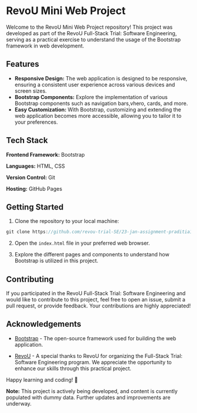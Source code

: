
# RevoU Mini Web Project

Welcome to the RevoU Mini Web Project repository! This project was developed as part of the RevoU Full-Stack Trial: Software Engineering, serving as a practical exercise to understand the usage of the Bootstrap framework in web development.


## Features

- **Responsive Design:** The web application is designed to be responsive, ensuring a consistent user experience across various devices and screen sizes.
- **Bootstrap Components:** Explore the implementation of various Bootstrap components such as navigation bars,vhero, cards, and more.
- **Easy Customization:** With Bootstrap, customizing and extending the web application becomes more accessible, allowing you to tailor it to your preferences.


## Tech Stack

**Frontend Framework:** Bootstrap

**Languages:** HTML, CSS

**Version Control:** Git

**Hosting:** GitHub Pages
## Getting Started

1. Clone the repository to your local machine:
```javascript
git clone https://github.com/revou-trial-SE/23-jan-assignment-praditia12.git
```
2. Open the `index.html` file in your preferred web browser.

3. Explore the different pages and components to understand how Bootstrap is utilized in this project.


## Contributing

If you participated in the RevoU Full-Stack Trial: Software Engineering and would like to contribute to this project, feel free to open an issue, submit a pull request, or provide feedback. Your contributions are highly appreciated!


## Acknowledgements

 - [Bootstrap](https://getbootstrap.com/) - The open-source framework used for building the web application.

- [RevoU](https://revou.co/) - A special thanks to RevoU for organizing the Full-Stack Trial: Software Engineering program. We appreciate the opportunity to enhance our skills through this practical project.

Happy learning and coding! 🚀

**Note:** This project is actively being developed, and content is currently populated with dummy data. Further updates and improvements are underway.



